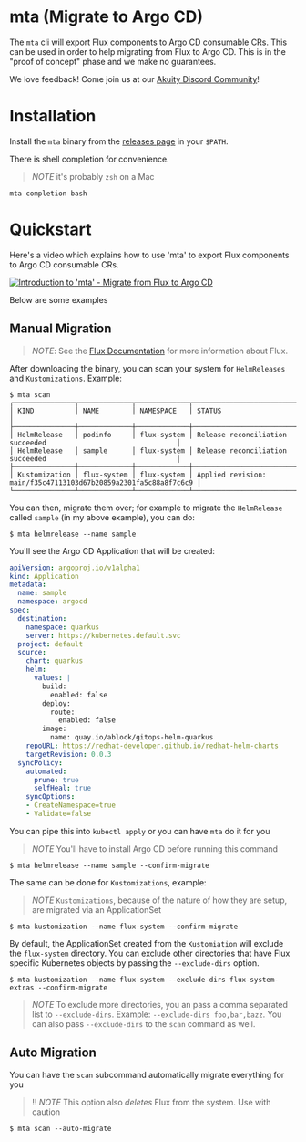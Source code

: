 # mta (Migrate to Argo CD)

The `mta` cli will export Flux components to Argo CD consumable
CRs. This can be used in order to help migrating from Flux to Argo
CD. This is in the "proof of concept" phase and we make no guarantees.

We love feedback! Come join us at our [Akuity Discord Community](https://akuity.community)!

# Installation

Install the `mta` binary from the [releases page](https://github.com/akuity/mta/releases) in your `$PATH`.

There is shell completion for convenience. 

> *NOTE* it's probably `zsh` on a Mac

```shell
mta completion bash
```

# Quickstart

Here's a video which explains how to use 'mta' to export Flux components to Argo CD consumable CRs.

[![Introduction to 'mta' - Migrate from Flux to Argo CD](https://img.youtube.com/vi/c8sP0QSOfsg/0.jpg)](https://www.youtube.com/watch?v=c8sP0QSOfsg)

Below are some examples

## Manual Migration

> *NOTE*: See the [Flux Documentation](https://fluxcd.io/flux/get-started/) for more information about Flux.

After downloading the binary, you can scan your system for `HelmReleases` and `Kustomizations`. Example:

```shell
$ mta scan 
┌───────────────┬─────────────┬─────────────┬─────────────────────────────────────────────────────────────────┐
│ KIND          │ NAME        │ NAMESPACE   │ STATUS                                                          │
├───────────────┼─────────────┼─────────────┼─────────────────────────────────────────────────────────────────┤
│ HelmRelease   │ podinfo     │ flux-system │ Release reconciliation succeeded                                │
│ HelmRelease   │ sample      │ flux-system │ Release reconciliation succeeded                                │
├───────────────┼─────────────┼─────────────┼─────────────────────────────────────────────────────────────────┤
│ Kustomization │ flux-system │ flux-system │ Applied revision: main/f35c47113103d67b20859a2301fa5c88a8f7c6c9 │
└───────────────┴─────────────┴─────────────┴─────────────────────────────────────────────────────────────────┘
```

You can then, migrate them over; for example to migrate the `HelmRelease` called `sample` (in my above example), you can do:

```shell
$ mta helmrelease --name sample
```

You'll see the Argo CD Application that will be created:

```yaml
apiVersion: argoproj.io/v1alpha1
kind: Application
metadata:
  name: sample
  namespace: argocd
spec:
  destination:
    namespace: quarkus
    server: https://kubernetes.default.svc
  project: default
  source:
    chart: quarkus
    helm:
      values: |
        build:
          enabled: false
        deploy:
          route:
            enabled: false
        image:
          name: quay.io/ablock/gitops-helm-quarkus
    repoURL: https://redhat-developer.github.io/redhat-helm-charts
    targetRevision: 0.0.3
  syncPolicy:
    automated:
      prune: true
      selfHeal: true
    syncOptions:
    - CreateNamespace=true
    - Validate=false
```

You can pipe this into `kubectl apply` or you can have `mta` do it for you

> *NOTE* You'll have to install Argo CD before running this command

```shell
$ mta helmrelease --name sample --confirm-migrate
```

The same can be done for `Kustomizations`, example:

> *NOTE* `Kustomizations`, because of the nature of how they are setup, are migrated via an ApplicationSet

```shell
$ mta kustomization --name flux-system --confirm-migrate
```

By default, the ApplicationSet created from the `Kustomiation` will exclude the `flux-system` directory. You can exclude other directories that have Flux specific Kubernetes objects by passing the `--exclude-dirs` option.

```shell
$ mta kustomization --name flux-system --exclude-dirs flux-system-extras --confirm-migrate
```

> *NOTE* To exclude more directories, you an pass a comma separated list to `--exclude-dirs`. Example: `--exclude-dirs foo,bar,bazz`. You can also pass `--exclude-dirs` to the `scan` command as well.

## Auto Migration

You can have the `scan` subcommand automatically migrate everything for you

> :bangbang: *NOTE* This option also _deletes_ Flux from the system. Use with caution

```shell
$ mta scan --auto-migrate
```
